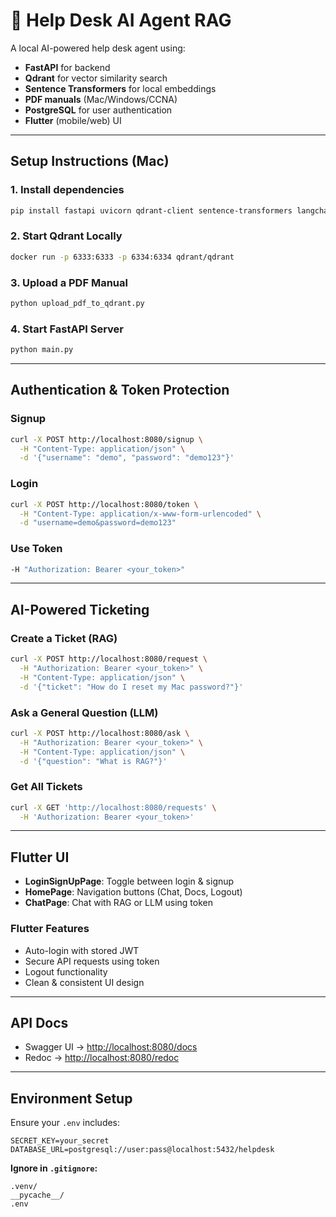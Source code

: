# 🤖 Help Desk AI Agent RAG

A local AI-powered help desk agent using:

- **FastAPI** for backend
- **Qdrant** for vector similarity search
- **Sentence Transformers** for local embeddings
- **PDF manuals** (Mac/Windows/CCNA)
- **PostgreSQL** for user authentication
- **Flutter** (mobile/web) UI

---

## Setup Instructions (Mac)

### 1. Install dependencies

```bash
pip install fastapi uvicorn qdrant-client sentence-transformers langchain pypdf python-dotenv sqlalchemy psycopg2-binary passlib[bcrypt] python-jose
```

### 2. Start Qdrant Locally

```bash
docker run -p 6333:6333 -p 6334:6334 qdrant/qdrant
```

### 3. Upload a PDF Manual

```bash
python upload_pdf_to_qdrant.py
```

### 4. Start FastAPI Server

```bash
python main.py
```

---

## Authentication & Token Protection

### Signup

```bash
curl -X POST http://localhost:8080/signup \
  -H "Content-Type: application/json" \
  -d '{"username": "demo", "password": "demo123"}'
```

### Login

```bash
curl -X POST http://localhost:8080/token \
  -H "Content-Type: application/x-www-form-urlencoded" \
  -d "username=demo&password=demo123"
```

### Use Token

```bash
-H "Authorization: Bearer <your_token>"
```

---

## AI-Powered Ticketing

### Create a Ticket (RAG)

```bash
curl -X POST http://localhost:8080/request \
  -H "Authorization: Bearer <your_token>" \
  -H "Content-Type: application/json" \
  -d '{"ticket": "How do I reset my Mac password?"}'
```

### Ask a General Question (LLM)

```bash
curl -X POST http://localhost:8080/ask \
  -H "Authorization: Bearer <your_token>" \
  -H "Content-Type: application/json" \
  -d '{"question": "What is RAG?"}'
```

### Get All Tickets

```bash
curl -X GET 'http://localhost:8080/requests' \
  -H 'Authorization: Bearer <your_token>'
```

---

## Flutter UI

- **LoginSignUpPage**: Toggle between login & signup
- **HomePage**: Navigation buttons (Chat, Docs, Logout)
- **ChatPage**: Chat with RAG or LLM using token

### Flutter Features

- Auto-login with stored JWT
- Secure API requests using token
- Logout functionality
- Clean & consistent UI design

---

## API Docs

- Swagger UI → [http://localhost:8080/docs](http://localhost:8080/docs)
- Redoc → [http://localhost:8080/redoc](http://localhost:8080/redoc)

---

## Environment Setup

Ensure your `.env` includes:

```env
SECRET_KEY=your_secret
DATABASE_URL=postgresql://user:pass@localhost:5432/helpdesk
```

**Ignore in `.gitignore`:**

```gitignore
.venv/
__pycache__/
.env
```
